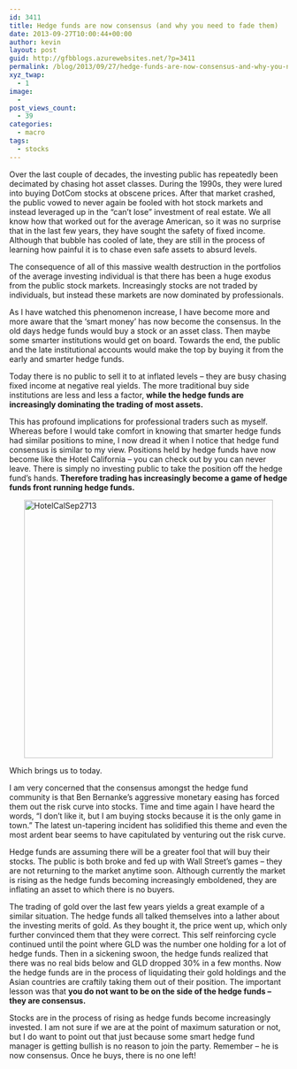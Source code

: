 ```yaml
---
id: 3411
title: Hedge funds are now consensus (and why you need to fade them)
date: 2013-09-27T10:00:44+00:00
author: kevin
layout: post
guid: http://gfbblogs.azurewebsites.net/?p=3411
permalink: /blog/2013/09/27/hedge-funds-are-now-consensus-and-why-you-need-to-fade-them/
xyz_twap:
  - 1
image:
  - 
post_views_count:
  - 39
categories:
  - macro
tags:
  - stocks
---
```

Over the last couple of decades, the investing public has repeatedly been decimated by chasing hot asset classes. During the 1990s, they were lured into buying DotCom stocks at obscene prices. After that market crashed, the public vowed to never again be fooled with hot stock markets and instead leveraged up in the &#8220;can&#8217;t lose&#8221; investment of real estate. We all know how that worked out for the average American, so it was no surprise that in the last few years, they have sought the safety of fixed income. Although that bubble has cooled of late, they are still in the process of learning how painful it is to chase even safe assets to absurd levels. 

The consequence of all of this massive wealth destruction in the portfolios of the average investing individual is that there has been a huge exodus from the public stock markets. Increasingly stocks are not traded by individuals, but instead these markets are now dominated by professionals. 

As I have watched this phenomenon increase, I have become more and more aware that the &#8216;smart money&#8217; has now become the consensus. In the old days hedge funds would buy a stock or an asset class. Then maybe some smarter institutions would get on board. Towards the end, the public and the late institutional accounts would make the top by buying it from the early and smarter hedge funds. 

Today there is no public to sell it to at inflated levels &#8211; they are busy chasing fixed income at negative real yields. The more traditional buy side institutions are less and less a factor, **while the hedge funds are increasingly dominating the trading of most assets.**

This has profound implications for professional traders such as myself. Whereas before I would take comfort in knowing that smarter hedge funds had similar positions to mine, I now dread it when I notice that hedge fund consensus is similar to my view. Positions held by hedge funds have now become like the Hotel California &#8211; you can check out by you can never leave. There is simply no investing public to take the position off the hedge fund&#8217;s hands. **Therefore trading has increasingly become a game of hedge funds front running hedge funds.**

<img style="display:block; margin-left:auto; margin-right:auto;" src="http://themacrotourist.com/blogs/2013/09/HotelCalSep2713.jpg" alt="HotelCalSep2713" title="HotelCalSep2713.jpg" border="0" width="450" height="467" />

Which brings us to today. 

I am very concerned that the consensus amongst the hedge fund community is that Ben Bernanke&#8217;s aggressive monetary easing has forced them out the risk curve into stocks. Time and time again I have heard the words, &#8220;I don&#8217;t like it, but I am buying stocks because it is the only game in town.&#8221; The latest un-tapering incident has solidified this theme and even the most ardent bear seems to have capitulated by venturing out the risk curve.

Hedge funds are assuming there will be a greater fool that will buy their stocks. The public is both broke and fed up with Wall Street&#8217;s games &#8211; they are not returning to the market anytime soon. Although currently the market is rising as the hedge funds becoming increasingly emboldened, they are inflating an asset to which there is no buyers. 

The trading of gold over the last few years yields a great example of a similar situation. The hedge funds all talked themselves into a lather about the investing merits of gold. As they bought it, the price went up, which only further convinced them that they were correct. This self reinforcing cycle continued until the point where GLD was the number one holding for a lot of hedge funds. Then in a sickening swoon, the hedge funds realized that there was no real bids below and GLD dropped 30% in a few months. Now the hedge funds are in the process of liquidating their gold holdings and the Asian countries are craftily taking them out of their position. The important lesson was that **you do not want to be on the side of the hedge funds &#8211; they are consensus.**

Stocks are in the process of rising as hedge funds become increasingly invested. I am not sure if we are at the point of maximum saturation or not, but I do want to point out that just because some smart hedge fund manager is getting bullish is no reason to join the party. Remember &#8211; he is now consensus. Once he buys, there is no one left!